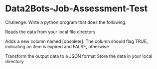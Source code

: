 # Data2Bots-Job-Assessment-Test


Challenge:
Write a python program that does the following:

Reads the data from your local file directory

Adds a new column named [obsolete]. The column should flag TRUE, indicating an item is expired and FALSE, otherwise

Transform the output data to a JSON format
Store the data in your local directory
